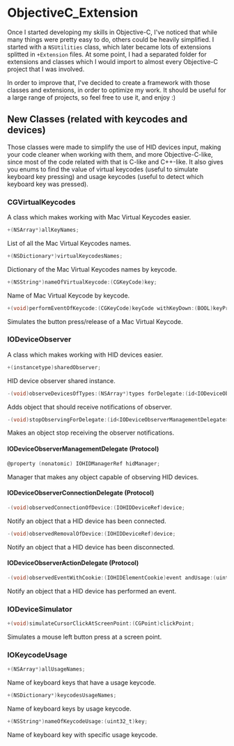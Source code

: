 # ObjectiveC_Extension
Once I started developing my skills in Objective-C, I've noticed that while many things were pretty easy to do, others could be heavily simplified. I started with a `NSUtilities` class, which later became lots of extensions splitted in `+Extension` files. At some point, I had a separated folder for extensions and classes which I would import to almost every Objective-C project that I was involved.

In order to improve that, I've decided to create a framework with those classes and extensions, in order to optimize my work. It should be useful for a large range of projects, so feel free to use it, and enjoy :)

## New Classes (related with keycodes and devices)
Those classes were made to simplify the use of HID devices input, making your code cleaner when working with them, and more Objective-C-like, since most of the code related with that is C-like and C++-like. It also gives you enums to find the value of virtual keycodes (useful to simulate keyboard key pressing) and usage keycodes (useful to detect which keyboard key was pressed).

### CGVirtualKeycodes
A class which makes working with Mac Virtual Keycodes easier.

```objectivec
+(NSArray*)allKeyNames;
```

List of all the Mac Virtual Keycodes names.

```objectivec
+(NSDictionary*)virtualKeycodesNames;
```

Dictionary of the Mac Virtual Keycodes names by keycode.

```objectivec
+(NSString*)nameOfVirtualKeycode:(CGKeyCode)key;
```

Name of Mac Virtual Keycode by keycode.

```objectivec
+(void)performEventOfKeycode:(CGKeyCode)keyCode withKeyDown:(BOOL)keyPressed;
```

Simulates the button press/release of a Mac Virtual Keycode.

### IODeviceObserver
A class which makes working with HID devices easier.

```objectivec
+(instancetype)sharedObserver;
```

HID device observer shared instance.

```objectivec
-(void)observeDevicesOfTypes:(NSArray*)types forDelegate:(id<IODeviceObserverManagementDelegate>)actionDelegate;
```

Adds object that should receive notifications of observer.

```objectivec
-(void)stopObservingForDelegate:(id<IODeviceObserverManagementDelegate>)actionDelegate;
```

Makes an object stop receiving the observer notifications.

#### IODeviceObserverManagementDelegate (Protocol)

```objectivec
@property (nonatomic) IOHIDManagerRef hidManager;
```

Manager that makes any object capable of observing HID devices.

#### IODeviceObserverConnectionDelegate (Protocol)

```objectivec
-(void)observedConnectionOfDevice:(IOHIDDeviceRef)device;
```

Notify an object that a HID device has been connected.

```objectivec
-(void)observedRemovalOfDevice:(IOHIDDeviceRef)device;
```

Notify an object that a HID device has been disconnected.

#### IODeviceObserverActionDelegate (Protocol)

```objectivec
-(void)observedEventWithCookie:(IOHIDElementCookie)event andUsage:(uint32_t)usage withValue:(CFIndex)value fromDevice:(IOHIDDeviceRef)device;
```

Notify an object that a HID device has performed an event.

### IODeviceSimulator

```objectivec
+(void)simulateCursorClickAtScreenPoint:(CGPoint)clickPoint;
```

Simulates a mouse left button press at a screen point.

### IOKeycodeUsage

```objectivec
+(NSArray*)allUsageNames;
```

Name of keyboard keys that have a usage keycode.

```objectivec
+(NSDictionary*)keycodesUsageNames;
```

Name of keyboard keys by usage keycode.

```objectivec
+(NSString*)nameOfKeycodeUsage:(uint32_t)key;
```

Name of keyboard key with specific usage keycode.


